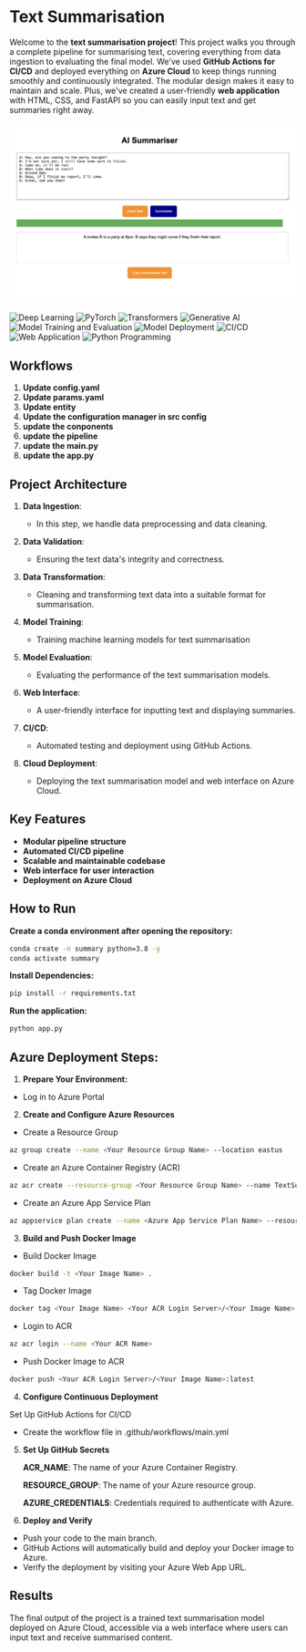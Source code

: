 # Text Summarisation
Welcome to the **text summarisation project**! This project walks you through a complete pipeline for summarising text, covering everything from data ingestion to evaluating the final model. We've used **GitHub Actions for CI/CD** and deployed everything on **Azure Cloud** to keep things running smoothly and continuously integrated. The modular design makes it easy to maintain and scale. Plus, we've created a user-friendly **web application** with HTML, CSS, and FastAPI so you can easily input text and get summaries right away.

![Text Summariser Architecture](src/image/text_summariser_img.png)

![Deep Learning](https://img.shields.io/badge/Skill-Deep%20Learning-yellow)
![PyTorch](https://img.shields.io/badge/Skill-PyTorch-blueviolet)
![Transformers](https://img.shields.io/badge/Skill-Deep%20Learning-orange)
![Generative AI](https://img.shields.io/badge/Skill-Generative%20AI-green)
![Model Training and Evaluation](https://img.shields.io/badge/Skill-Model%20Training%20and%20Evaluation-orange)
![Model Deployment](https://img.shields.io/badge/Skill-Model%20Deployment-purpule)
![CI/CD](https://img.shields.io/badge/Skill-CI/CD-blue)
![Web Application](https://img.shields.io/badge/Skill-Web%20Application-yellow)
![Python Programming](https://img.shields.io/badge/Skill-Python%20Programming-blue)


## Workflows
1. **Update config.yaml**
2. **Update params.yaml**
3. **Update entity**
4. **Update the configuration manager in src config**
5. **update the conponents**
6. **update the pipeline**
7. **update the main.py**
8. **update the app.py**

## Project Architecture
1. **Data Ingestion**:
   - In this step, we handle data preprocessing and data cleaning.

2. **Data Validation**:
   - Ensuring the text data's integrity and correctness.

3. **Data Transformation**:
   - Cleaning and transforming text data into a suitable format for summarisation.

4. **Model Training**:
   - Training machine learning models for text summarisation

5. **Model Evaluation**:
   - Evaluating the performance of the text summarisation models.

6. **Web Interface**:
   - A user-friendly interface for inputting text and displaying summaries.

7. **CI/CD**:
   - Automated testing and deployment using GitHub Actions.

8. **Cloud Deployment**:
   - Deploying the text summarisation model and web interface on Azure Cloud.

## Key Features
- **Modular pipeline structure** 
- **Automated CI/CD pipeline**
- **Scalable and maintainable codebase**
- **Web interface for user interaction**
- **Deployment on Azure Cloud**

## How to Run
**Create a conda environment after opening the repository:**
```bash
conda create -n summary python=3.8 -y
conda activate summary
```
**Install Dependencies:**
```bash
pip install -r requirements.txt
```
**Run the application:**
```bash
python app.py
```
## Azure Deployment Steps:

1. **Prepare Your Environment:** 
-  Log in to Azure Portal
2. **Create and Configure Azure Resources** 
-  Create a Resource Group
```bash
az group create --name <Your Resource Group Name> --location eastus
```
-  Create an Azure Container Registry (ACR)
```bash
az acr create --resource-group <Your Resource Group Name> --name TextSummaryRegistry --sku Basic
```
-  Create an Azure App Service Plan
```bash
az appservice plan create --name <Azure App Service Plan Name> --resource-group <Your Resource Group Name> --sku B1 --is-linux
```
3. **Build and Push Docker Image**

- Build Docker Image
```bash
docker build -t <Your Image Name> .
```
- Tag Docker Image
```bash
docker tag <Your Image Name> <Your ACR Login Server>/<Your Image Name>:latest
```
- Login to ACR
```bash
az acr login --name <Your ACR Name>
```
- Push Docker Image to ACR
```bash
docker push <Your ACR Login Server>/<Your Image Name>:latest
```
4. **Configure Continuous Deployment**

  Set Up GitHub Actions for CI/CD
- Create the workflow file in .github/workflows/main.yml

5. **Set Up GitHub Secrets**

   **ACR_NAME**: The name of your Azure Container Registry.

   **RESOURCE_GROUP**: The name of your Azure resource group.

   **AZURE_CREDENTIALS**: Credentials required to authenticate with Azure.

6. **Deploy and Verify**
- Push your code to the main branch.
- GitHub Actions will automatically build and deploy your Docker image to Azure.
- Verify the deployment by visiting your Azure Web App URL.

## Results
The final output of the project is a trained text summarisation model deployed on Azure Cloud, accessible via a web interface where users can input text and receive summarised content.
